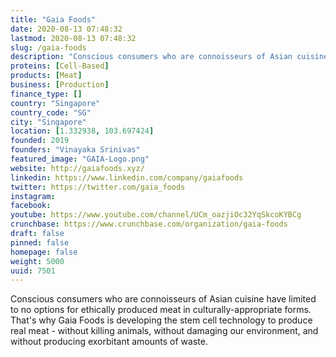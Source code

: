 ```yaml
---
title: "Gaia Foods"
date: 2020-08-13 07:48:32
lastmod: 2020-08-13 07:48:32
slug: /gaia-foods
description: "Conscious consumers who are connoisseurs of Asian cuisine have limited to no options for ethically produced meat in culturally-appropriate forms. That's why Gaia Foods is developing the stem cell technology to produce real meat - without killing animals, without damaging our environment, and without producing exorbitant amounts of waste."
proteins: [Cell-Based]
products: [Meat]
business: [Production]
finance_type: []
country: "Singapore"
country_code: "SG"
city: "Singapore"
location: [1.332938, 103.697424]
founded: 2019
founders: "Vinayaka Srinivas"
featured_image: "GAIA-Logo.png"
website: http://gaiafoods.xyz/
linkedin: https://www.linkedin.com/company/gaiafoods
twitter: https://twitter.com/gaia_foods
instagram: 
facebook: 
youtube: https://www.youtube.com/channel/UCm_oazjiOc32YqSkcoKYBCg
crunchbase: https://www.crunchbase.com/organization/gaia-foods
draft: false
pinned: false
homepage: false
weight: 5000
uuid: 7501
---
```

Conscious consumers who are connoisseurs of Asian cuisine have limited to no options for ethically produced meat in culturally-appropriate forms. That's why Gaia Foods is developing the stem cell technology to produce real meat - without killing animals, without damaging our environment, and without producing exorbitant amounts of waste.
